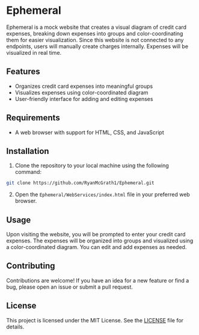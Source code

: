 # Ephemeral

Ephemeral is a mock website that creates a visual diagram of credit card expenses, breaking down expenses into groups and color-coordinating them for easier visualization. Since this website is not connected to any endpoints, users will manually create charges internally. Expenses will be visualized in real time. 

## Features

- Organizes credit card expenses into meaningful groups
- Visualizes expenses using color-coordinated diagram
- User-friendly interface for adding and editing expenses

## Requirements

- A web browser with support for HTML, CSS, and JavaScript

## Installation

1. Clone the repository to your local machine using the following command:

```sh
git clone https://github.com/RyanMcGrath1/Ephemeral.git
```

2. Open the `Ephemeral/WebServices/index.html` file in your preferred web browser.

## Usage

Upon visiting the website, you will be prompted to enter your credit card expenses. The expenses will be organized into groups and visualized using a color-coordinated diagram. You can edit and add expenses as needed.

## Contributing

Contributions are welcome! If you have an idea for a new feature or find a bug, please open an issue or submit a pull request.

## License

This project is licensed under the MIT License. See the [LICENSE](LICENSE) file for details.
